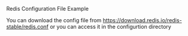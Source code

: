 Redis Configuration File Example

You can download the config file from https://download.redis.io/redis-stable/redis.conf
or you can access it in the configurtion directory
